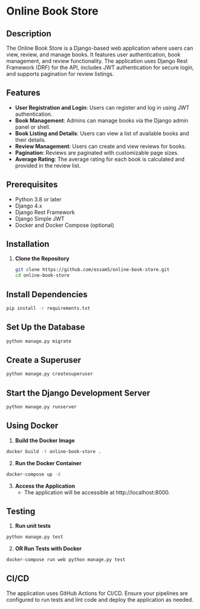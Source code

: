 # Online Book Store

## Description

The Online Book Store is a Django-based web application where users can view, review, and manage books. It features user authentication, book management, and review functionality. The application uses Django Rest Framework (DRF) for the API, includes JWT authentication for secure login, and supports pagination for review listings.

## Features

- **User Registration and Login**: Users can register and log in using JWT authentication.
- **Book Management**: Admins can manage books via the Django admin panel or shell.
- **Book Listing and Details**: Users can view a list of available books and their details.
- **Review Management**: Users can create and view reviews for books.
- **Pagination**: Reviews are paginated with customizable page sizes.
- **Average Rating**: The average rating for each book is calculated and provided in the review list.

## Prerequisites

- Python 3.8 or later
- Django 4.x
- Django Rest Framework
- Django Simple JWT
- Docker and Docker Compose (optional)

## Installation

1. **Clone the Repository**

   ```bash
   git clone https://github.com/essam5/online-book-store.git
   cd online-book-store
   ```

## Install Dependencies

```bash
pip install -r requirements.txt
```

## Set Up the Database

```bash
python manage.py migrate
```

## Create a Superuser

```bash
python manage.py createsuperuser
```

## Start the Django Development Server

```bash
python manage.py runserver
```

## Using Docker

1. **Build the Docker Image**

```bash
docker build -t online-book-store .
```

2. **Run the Docker Container**

```bash
docker-compose up -d
```

3. **Access the Application**
   - The application will be accessible at http://localhost:8000.

## Testing

1. **Run unit tests**

```bash
python manage.py test
```

2. **OR Run Tests with Docker**

```bash
docker-compose run web python manage.py test
```

## CI/CD
The application uses GitHub Actions for CI/CD. Ensure your pipelines are configured to run tests and lint code and deploy the application as needed.
